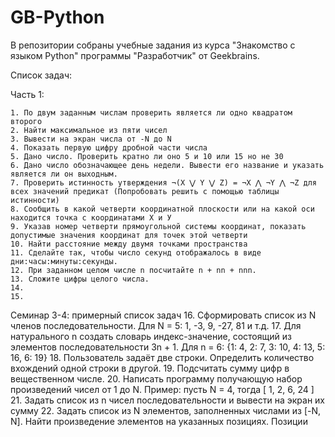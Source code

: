 # GB-Python

В репозитории собраны учебные задания из курса "Знакомство с языком Python" программы "Разработчик" от Geekbrains.

Список задач:

Часть 1:

    1. По двум заданным числам проверить является ли одно квадратом второго 
    2. Найти максимальное из пяти чисел
    3. Вывести на экран числа от -N до N
    4. Показать первую цифру дробной части числа
    5. Дано число. Проверить кратно ли оно 5 и 10 или 15 но не 30
    6. Дано число обозначающее день недели. Вывести его название и указать является ли он выходным.
    7. Проверить истинность утверждения ¬(X ⋁ Y ⋁ Z) = ¬X ⋀ ¬Y ⋀ ¬Z для всех значений предикат (Попробовать решить с помощью таблицы истинности)
    8. Сообщить в какой четверти координатной плоскости или на какой оси находится точка с координатами Х и У 
    9. Указав номер четверти прямоугольной системы координат, показать допустимые значения координат для точек этой четверти
    10. Найти расстояние между двумя точками пространства
    11. Сделайте так, чтобы число секунд отображалось в виде дни:часы:минуты:секунды.
    12. При заданном целом числе n посчитайте n + nn + nnn.
    13. Сложите цифры целого числа.
    14. 
    15. 
Семинар 3-4: примерный список задач
    16. Сформировать список из  N членов последовательности.
Для N = 5: 1, -3, 9, -27, 81 и т.д.
    17. Для натурального n создать словарь индекс-значение, состоящий из элементов последовательности 3n + 1.
Для n = 6: {1: 4, 2: 7, 3: 10, 4: 13, 5: 16, 6: 19}
    18. Пользователь задаёт две строки. Определить количество вхождений одной строки в другой.
    19. Подсчитать сумму цифр в вещественном числе.
    20. Написать программу получающую набор произведений чисел от 1 до N.
Пример: пусть N = 4, тогда
[ 1, 2, 6, 24 ]
    21. Задать список из n чисел последовательности  и вывести на экран их сумму
    22. Задать список из N элементов, заполненных числами из [-N, N]. Найти произведение элементов на указанных позициях. Позиции хранятся в файле file.txt в одной строке одно число
    23. Реализовать алгоритм перемешивания списка. 
    24. Реализовать алгоритм задания случайных чисел. Без использования встроенного генератора псевдослучайных чисел
    25. Определить, присутствует ли в заданном списке строк, некоторое число 
    26. Определить, позицию второго вхождения строки в списке либо сообщить, что её нет.
Примеры
список: ["qwe", "asd", "zxc", "qwe", "ertqwe"], ищем: "qwe", ответ: 3
список: ["йцу", "фыв", "ячс", "цук", "йцукен", "йцу"], ищем: "йцу", ответ: 5
список: ["йцу", "фыв", "ячс", "цук", "йцукен"], ищем: "йцу", ответ: -1
список: ["123", "234", 123, "567"], ищем: "123", ответ: -1
список: [], ищем: "123", ответ: -1

    27. Найти сумму чисел списка стоящих на нечетной позиции
    28. Найти произведение пар чисел в списке. Парой считаем первый и последний элемент, второй и предпоследний и т.д. Пример: [2, 3, 4, 5, 6] => [12, 15, 16]; [2, 3, 5, 6] => [12, 15] 
    29. В заданном списке вещественных чисел найдите разницу между максимальным и минимальным значением дробной части элементов. Пример: [1.1, 1.2, 3.1, 5, 10.01] => 0.19
    30. Написать программу преобразования десятичного числа в двоичное
    31. Дано число. Составить список чисел Фибоначчи, в том числе для отрицательных индексов.

Часть 2:

    1)Есть список a = [1, 1, 2, 3, 5, 8, 13, 21, 34, 55, 89].
    Выведите все элементы, которые меньше 5.
    2)Написать калькулятор с операциями: Умножение,деление, остаток от деления, вычитание, целочисленное деление.

    3)Дана строка текста. Напишите программу для подсчета стоимости строки, исходя из того, что один любой символ 
    (в том числе пробел) стоит 60 копеек. Ответ дайте в рублях и копейках.

    4)Дано пятизначное или шестизначное натуральное число. Напишите программу, которая изменит порядок его последних пяти
    цифр на обратный.

    5) n человек, пронумерованных числами от 1 до n, стоят в кругу. Они начинают считаться, каждый k-й по счету человек 
    выбывает из круга, после чего счет продолжается со следующего за ним человека. Напишите программу, определяющую номер 
    человека, который останется в кругу последним.
    6)Красный, синий и желтый называются основными цветами, потому что их нельзя получить путем смешения других цветов. При смешивании двух основных цветов получается вторичный цвет:
    • если смешать красный и синий, то получится фиолетовый;
    • если смешать красный и желтый, то получится оранжевый;
    • если смешать синий и желтый, то получится зеленый.
    Напишите программу, которая считывает названия двух основных цветов для смешивания. Если пользователь вводит что-нибудь помимо названий «красный», «синий» или «желтый», то программа должна вывести сообщение об ошибке. В противном случае программа должна вывести название вторичного цвета, который получится в результате
    7)На вход программе подается натуральное число n. Напишите программу, которая для каждого из чисел от 0 до n (включительно) выводит фразу: «Квадрат числа [число] равен [число]» (без кавычек).
    8)Заданы две клетки шахматной доски. Напишите программу, которая определяет имеют ли указанные клетки один цвет или нет. Если они покрашены в один цвет, то выведите слово «YES», а если в разные цвета — то «NO».

Часть 3:
    1)Дан словарь,найти сумму всех ключей и значений словаря.
    2)Найти максимальный и минимальный элемент в списке чисел.
    3)Найти сумму отрицательных элементов в списке
    4)Пользователь задаёт две строки. Определить количество вхождений одной строки в другой.
    5)Подсчитать сумму цифр в вещественном числе.
    6)Написать программу получающую набор произведений чисел от 1 до N.
    Пример: пусть N = 4, тогда [ 1, 2, 6, 24 ]
    7)Определить, присутствует ли в заданном списке строк, некоторое число 
    8) Сформировать список из  N членов последовательности.
    Для N = 5: 1, -3, 9, -27, 81 и т.д.
    Для натурального n создать словарь индекс-значение, состоящий из элементов последовательности 3n + 1.
    Для n = 6: {1: 4, 2: 7, 3: 10, 4: 13, 5: 16, 6: 19}
    9) Задать список из n чисел последовательности (1+1n)n и вывести на экран их сумму
    10) Задать список из N элементов, заполненных числами из [-N, N]. Найти произведение элементов на указанных позициях. Позиции хранятся в файле file.txt(по желанию) в одной строке одно число
    11) Реализовать алгоритм перемешивания списка. 
    12) Реализовать алгоритм задания случайных чисел. Без использования встроенного генератора псевдослучайных чисел

Часть 4:
    1)Даны два словаря: dictionary_1 = {'a': 300, 'b': 400} и dictionary_2 = {'c': 500, 'd': 600}. Объедините их в один при помощи встроенных функций языка Python.
    2)Определить, позицию второго вхождения строки в списке либо сообщить, что её нет.
    Примеры
    список: ["qwe", "asd", "zxc", "qwe", "ertqwe"], ищем: "qwe", ответ: 3
    список: ["йцу", "фыв", "ячс", "цук", "йцукен", "йцу"], ищем: "йцу", ответ: 5
    список: ["йцу", "фыв", "ячс", "цук", "йцукен"], ищем: "йцу", ответ: -1
    список: ["123", "234", 123, "567"], ищем: "123", ответ: -1
    список: [], ищем: "123", ответ: -1
    3)Найти сумму чисел списка стоящих на нечетной позиции
    4)Написать программу преобразования десятичного числа в двоичное
    5)Найти НОК двух чисел
    6)Составить список простых множителей натурального числа N

Часть 5:
    1) Дана последовательность чисел. Получить список неповторяющихся элементов исходной последовательности
    Пример: [1, 2, 3, 5, 1, 5, 3, 10] => [1, 2, 3, 5, 10]
    2) Задана натуральная степень k. Сформировать случайным образом список коэффициентов (значения от 0 до 100) многочлена и записать в файл многочлен степени k. *Пример: k=2 => 2*x² + 4*x + 5 = 0 или x² + 5 = 0 или 10*x² = 0
    3) Даны два файла в каждом из которых находится запись многочлена. Сформировать файл содержащий сумму многочленов.
    4) В файле находится N натуральных чисел, записанных через пробел. Среди чисел не хватает одного, чтобы выполнялось условие A[i] - 1 = A[i-1]. Найти его.
    5) Дан список чисел. Создать список в который попадают числа, описывающие возрастающую последовательность и содержащие максимальное количество элементов. 
    Пример: [1, 5, 2, 3, 4, 6, 1, 7] => [1, 2, 3, 4, 6, 7]
    [5, 2, 3, 4, 6, 1, 7] => [2, 3, 4, 6, 7]
    Порядок элементов менять нельзя
    6) Напишите программу, удаляющую из текста все слова содержащие "абв".
    7) Помните игру с конфетами из модуля "Математика и Информатика"? Создайте такую игру для игры человек против человека
    Добавьте игру против бота
    Подумайте как наделить бота "интеллектом" 
    8) Вы когда-нибудь играли в игру "Крестики-нолики"? Попробуйте создать её.
    9) Написать программу вычисления арифметического выражения заданного строкой. Используются операции +,-,/,*. приоритет операций стандартный. Пример: 2+2 => 4; 1+2*3 => 7; 1-2*3 => -5; 
    Добавить возможность использования скобок, меняющих приоритет операций. Пример: 1+2*3 => 7; (1+2)*3 => 9;
    10) Реализовать RLE алгоритм. реализовать модуль сжатия и восстановления данных.
    входные и выходные данные хранятся в отдельных текстовых файлах
    11) Дана последовательность чисел. Получить список уникальных элементов заданной последовательности.
    Пример: [1, 2, 3, 5, 1, 5, 3, 10] => [2, 10]
